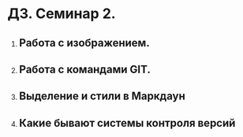 # ДЗ. Семинар 2. 

1. ## Работа с изображением.
2. ## Работа с командами GIT.
3. ## Выделение и стили в Маркдаун
4. ## Какие бывают системы контроля версий
